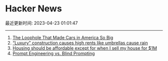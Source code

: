 # Hacker News

最近更新时间: 2023-04-23 01:01:47

--- 
1. [The Loophole That Made Cars in America So Big](https://www.distilled.earth/p/the-loophole-that-made-cars-in-america) 
2. [“Luxury” construction causes high rents like umbrellas cause rain](https://noahpinion.substack.com/p/luxury-construction-causes-high-rents) 
3. [Housing should be affordable except for when I sell my house for $1M](https://www.mcsweeneys.net/articles/housing-should-be-affordable-except-when-i-sell-my-house-for-a-million-dollars) 
4. [Prompt Engineering vs. Blind Prompting](https://mitchellh.com/writing/prompt-engineering-vs-blind-prompting) 
